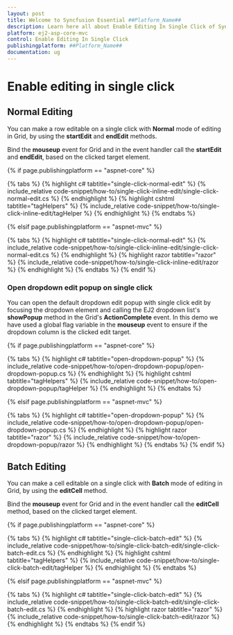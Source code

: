 ```yaml
---
layout: post
title: Welcome to Syncfusion Essential ##Platform_Name##
description: Learn here all about Enable Editing In Single Click of Syncfusion Essential ##Platform_Name## widgets based on HTML5 and jQuery.
platform: ej2-asp-core-mvc
control: Enable Editing In Single Click
publishingplatform: ##Platform_Name##
documentation: ug
---
```



# Enable editing in single click

## Normal Editing

You can make a row editable on a single click with **Normal** mode of editing in Grid, by using the **startEdit** and **endEdit** methods.

Bind the **mouseup** event for Grid and in the event handler call the **startEdit** and **endEdit**, based on the clicked target element.

{% if page.publishingplatform == "aspnet-core" %}

{% tabs %}
{% highlight c# tabtitle="single-click-normal-edit" %}
{% include_relative code-snippet/how-to/single-click-inline-edit/single-click-normal-edit.cs %}
{% endhighlight %}
{% highlight cshtml tabtitle="tagHelpers" %}
{% include_relative code-snippet/how-to/single-click-inline-edit/tagHelper %}
{% endhighlight %}
{% endtabs %}

{% elsif page.publishingplatform == "aspnet-mvc" %}

{% tabs %}
{% highlight c# tabtitle="single-click-normal-edit" %}
{% include_relative code-snippet/how-to/single-click-inline-edit/single-click-normal-edit.cs %}
{% endhighlight %}
{% highlight razor tabtitle="razor" %}
{% include_relative code-snippet/how-to/single-click-inline-edit/razor %}
{% endhighlight %}
{% endtabs %}
{% endif %}



### Open dropdown edit popup on single click

You can open the default dropdown edit popup with single click edit by focusing the dropdown element and calling the EJ2 dropdown list's **showPopup** method in the Grid's **ActionComplete** event. In this demo we have used a global flag variable in the **mouseup** event to ensure if the dropdown column is the clicked edit target.

{% if page.publishingplatform == "aspnet-core" %}

{% tabs %}
{% highlight c# tabtitle="open-dropdown-popup" %}
{% include_relative code-snippet/how-to/open-dropdown-popup/open-dropdown-popup.cs %}
{% endhighlight %}
{% highlight cshtml tabtitle="tagHelpers" %}
{% include_relative code-snippet/how-to/open-dropdown-popup/tagHelper %}
{% endhighlight %}
{% endtabs %}

{% elsif page.publishingplatform == "aspnet-mvc" %}

{% tabs %}
{% highlight c# tabtitle="open-dropdown-popup" %}
{% include_relative code-snippet/how-to/open-dropdown-popup/open-dropdown-popup.cs %}
{% endhighlight %}
{% highlight razor tabtitle="razor" %}
{% include_relative code-snippet/how-to/open-dropdown-popup/razor %}
{% endhighlight %}
{% endtabs %}
{% endif %}



## Batch Editing

You can make a cell editable on a single click with **Batch** mode of editing in Grid, by using the **editCell** method.

Bind the **mouseup** event for Grid and in the event handler call the **editCell** method, based on the clicked target element.

{% if page.publishingplatform == "aspnet-core" %}

{% tabs %}
{% highlight c# tabtitle="single-click-batch-edit" %}
{% include_relative code-snippet/how-to/single-click-batch-edit/single-click-batch-edit.cs %}
{% endhighlight %}
{% highlight cshtml tabtitle="tagHelpers" %}
{% include_relative code-snippet/how-to/single-click-batch-edit/tagHelper %}
{% endhighlight %}
{% endtabs %}

{% elsif page.publishingplatform == "aspnet-mvc" %}

{% tabs %}
{% highlight c# tabtitle="single-click-batch-edit" %}
{% include_relative code-snippet/how-to/single-click-batch-edit/single-click-batch-edit.cs %}
{% endhighlight %}
{% highlight razor tabtitle="razor" %}
{% include_relative code-snippet/how-to/single-click-batch-edit/razor %}
{% endhighlight %}
{% endtabs %}
{% endif %}


